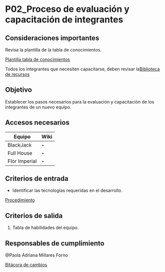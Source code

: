 # P02_Proceso de evaluación y capacitación de integrantes

## Consideraciones importantes

Revisa la plantilla de la tabla de conocimientos.

[Plantilla tabla de conocimientos](P02_Proceso%20de%20evaluacio%CC%81n%20y%20capacitacio%CC%81n%20de%20inte%20c81870dcf9a6484d81e1fcad0ee767e6/Plantilla%20tabla%20de%20conocimientos%20a1fa4be7a54e4c9f87a1fb41b7910d0e.csv)

Todos los integrantes que necesiten capacitarse, deben revisar la[Biblioteca de recursos](../../Mejora%20continua%20180f52fe2fc3469896180891cb8545fb/Biblioteca%20de%20recursos%20d96c2fa60cae4c4885b4773676c24863.md) 

## Objetivo[](https://ace-software-development.github.io/Manual-de-Operaciones/docs/Procesos/P02_Evaluaci%C3%B3n%20y%20Capacitaci%C3%B3n%20de%20integrantes#objetivo)

Establecer los pasos necesarios para la evaluación y capacitación de los integrantes de un nuevo equipo.

## Accesos necesarios

| Equipo | Wiki  |
| --- | --- |
| BlackJack | ‣  |
| Full House |  ‣  |
| Flor Imperial | ‣  |

## Criterios de entrada[](https://ace-software-development.github.io/Manual-de-Operaciones/docs/Procesos/P02_Evaluaci%C3%B3n%20y%20Capacitaci%C3%B3n%20de%20integrantes#criterios-de-entrada)

- Identificar las tecnologías requeridas en el desarrollo.

[Procedimiento](P02_Proceso%20de%20evaluacio%CC%81n%20y%20capacitacio%CC%81n%20de%20inte%20c81870dcf9a6484d81e1fcad0ee767e6/Procedimiento%20920d438a332f4dc1b8e980b4b7836970.csv)

## Criterios de salida[](https://ace-software-development.github.io/Manual-de-Operaciones/docs/Procesos/P02_Evaluaci%C3%B3n%20y%20Capacitaci%C3%B3n%20de%20integrantes#criterios-de-salida)

1) Tabla de habilidades del equipo.

## Responsables de cumplimiento[](https://ace-software-development.github.io/Manual-de-Operaciones/docs/Procesos/P02_Evaluaci%C3%B3n%20y%20Capacitaci%C3%B3n%20de%20integrantes#responsables-de-cumplimiento)

@Paola Adriana Millares Forno 

[Bitácora de cambios ](P02_Proceso%20de%20evaluacio%CC%81n%20y%20capacitacio%CC%81n%20de%20inte%20c81870dcf9a6484d81e1fcad0ee767e6/Bita%CC%81cora%20de%20cambios%20cf8ac87420634481aaaea6224a974590.csv)